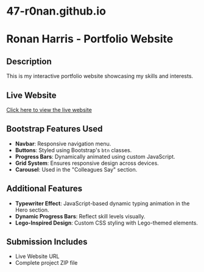 # 47-r0nan.github.io
# Ronan Harris - Portfolio Website

## Description
This is my interactive portfolio website showcasing my skills and interests.

## Live Website
[Click here to view the live website](https://47-r0nan.github.io/)

## Bootstrap Features Used
- **Navbar**: Responsive navigation menu.
- **Buttons**: Styled using Bootstrap's `btn` classes.
- **Progress Bars**: Dynamically animated using custom JavaScript.
- **Grid System**: Ensures responsive design across devices.
- **Carousel**: Used in the "Colleagues Say" section.

## Additional Features
- **Typewriter Effect**: JavaScript-based dynamic typing animation in the Hero section.
- **Dynamic Progress Bars**: Reflect skill levels visually.
- **Lego-Inspired Design**: Custom CSS styling with Lego-themed elements.

## Submission Includes
- Live Website URL
- Complete project ZIP file
